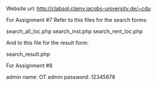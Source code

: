 Website url: http://clabsql.clamv.jacobs-university.de/~cdu

For Assignment #7
Refer to this files for the search forms:

search_all_loc.php
search_inst.php
search_rent_loc.php

And to this file for the result form:

search_result.php

For Assignment #8

admin name: OT
admin password: 12345678

